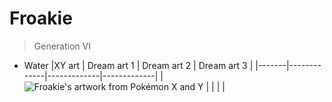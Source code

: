 # Froakie
> Generation VI
* Water
|XY art | Dream art 1 | Dream art 2 | Dream art 3 |
|-------|-------------|-------------|-------------|
|![Froakie's artwork from Pokémon X and Y](https://cdn.bulbagarden.net/upload/1/18/656Froakie.png) | | | |
